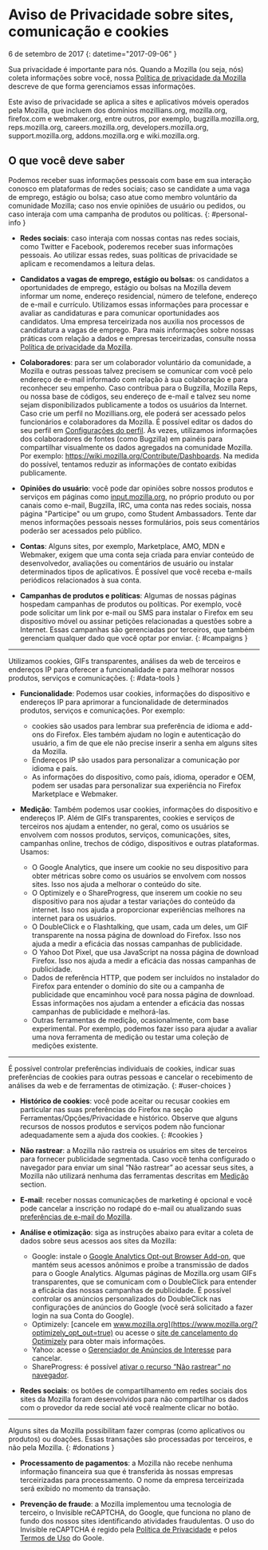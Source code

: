 # Aviso de Privacidade sobre sites, comunicação e cookies

6 de setembro de 2017
{: datetime="2017-09-06" }

Sua privacidade é importante para nós. Quando a Mozilla (ou seja, nós) coleta informações sobre você, nossa [Política de privacidade da Mozilla](https://www.mozilla.org/privacy/) descreve de que forma gerenciamos essas informações.

Este aviso de privacidade se aplica a sites e aplicativos móveis operados pela Mozilla, que incluem dos domínios mozillians.org, mozilla.org, firefox.com e webmaker.org, entre outros, por exemplo, bugzilla.mozilla.org, reps.mozilla.org, careers.mozilla.org, developers.mozilla.org, support.mozilla.org, addons.mozilla.org e wiki.mozilla.org.

## O que você deve saber

Podemos receber suas informações pessoais com base em sua interação conosco em plataformas de redes sociais; caso se candidate a uma vaga de emprego, estágio ou bolsa; caso atue como membro voluntário da comunidade Mozilla; caso nos envie opiniões de usuário ou pedidos, ou caso interaja com uma campanha de produtos ou políticas.
{: #personal-info }

* **Redes sociais**: caso interaja com nossas contas nas redes sociais, como Twitter e Facebook, poderemos receber suas informações pessoais. Ao utilizar essas redes, suas políticas de privacidade se aplicam e recomendamos a leitura delas.

* **Candidatos a vagas de emprego, estágio ou bolsas**: os candidatos a oportunidades de emprego, estágio ou bolsas na Mozilla devem informar um nome, endereço residencial, número de telefone, endereço de e-mail e currículo. Utilizamos essas informações para processar e avaliar as candidaturas e para comunicar oportunidades aos candidatos. Uma empresa terceirizada nos auxilia nos processos de candidatura a vagas de emprego. Para mais informações sobre nossas práticas com relação a dados e empresas terceirizadas, consulte nossa [Política de privacidade da Mozilla](https://www.mozilla.org/privacy/).

* **Colaboradores**: para ser um colaborador voluntário da comunidade, a Mozilla e outras pessoas talvez precisem se comunicar com você pelo endereço de e-mail informado com relação à sua colaboração e para reconhecer seu empenho. Caso contribua para o Bugzilla, Mozilla Reps, ou nossa base de códigos, seu endereço de e-mail e talvez seu nome sejam disponibilizados publicamente a todos os usuários da Internet. Caso crie um perfil no Mozillians.org, ele poderá ser acessado pelos funcionários e colaboradores da Mozilla. É possível editar os dados do seu perfil em [Configurações do perfil](https://mozillians.org/user/edit). Às vezes, utilizamos informações dos colaboradores de fontes (como Bugzilla) em painéis para compartilhar visualmente os dados agregados na comunidade Mozilla. Por exemplo: <https://wiki.mozilla.org/Contribute/Dashboards>. Na medida do possível, tentamos reduzir as informações de contato exibidas publicamente.

* **Opiniões do usuário**:  você pode dar opiniões sobre nossos produtos e serviços em páginas como [input.mozilla.org](https://input.mozilla.org/), no próprio produto ou por canais como e-mail, Bugzilla, IRC, uma conta nas redes sociais, nossa página "Participe" ou um grupo, como Student Ambassadors. Tente dar menos informações pessoais nesses formulários, pois seus comentários poderão ser acessados pelo público.

* **Contas**: Alguns sites, por exemplo, Marketplace, AMO, MDN e Webmaker, exigem que uma conta seja criada para enviar conteúdo de desenvolvedor, avaliações ou comentários de usuário ou instalar determinados tipos de aplicativos.  É possível que você receba e-mails periódicos relacionados à sua conta.

* **Campanhas de produtos e políticas**:  Algumas de nossas páginas hospedam campanhas de produtos ou políticas. Por exemplo, você pode solicitar um link por e-mail ou SMS para instalar o Firefox em seu dispositivo móvel ou assinar petições relacionadas a questões sobre a Internet. Essas campanhas são gerenciadas por terceiros, que também gerenciam qualquer dado que você optar por enviar.
{: #campaigns } 

---------------------------------------

Utilizamos cookies, GIFs transparentes, análises da web de terceiros e endereços IP para oferecer a funcionalidade e para melhorar nossos produtos, serviços e comunicações. 
{: #data-tools }

* **Funcionalidade**: Podemos usar cookies, informações do dispositivo e endereços IP para aprimorar a funcionalidade de determinados produtos, serviços e comunicações. Por exemplo:
    * cookies são usados para lembrar sua preferência de idioma e add-ons do Firefox. Eles também ajudam no login e autenticação do usuário, a fim de que ele não precise inserir a senha em alguns sites da Mozilla.  
    * Endereços IP são usados para personalizar a comunicação por idioma e país.  
    * As informações do dispositivo, como país, idioma, operador e OEM, podem ser usadas para personalizar sua experiência no Firefox Marketplace e Webmaker.

* **Medição**: Também podemos usar cookies, informações do dispositivo e endereços IP. Além de GIFs transparentes, cookies e serviços de terceiros nos ajudam a entender, no geral, como os usuários se envolvem com nossos produtos, serviços, comunicações, sites, campanhas online, trechos de código, dispositivos e outras plataformas. Usamos:
    * O Google Analytics, que insere um cookie no seu dispositivo para obter métricas sobre como os usuários se envolvem com nossos sites. Isso nos ajuda a melhorar o conteúdo do site.  
    * O Optimizely e o ShareProgress, que inserem um cookie no seu dispositivo para nos ajudar a testar variações do conteúdo da internet. Isso nos ajuda a proporcionar experiências melhores na internet para os usuários.
    * O DoubleClick e o Flashtalking, que usam, cada um deles, um GIF transparente na nossa página de download do Firefox. Isso nos ajuda a medir a eficácia das nossas campanhas de publicidade.
    * O Yahoo Dot Pixel, que usa JavaScript na nossa página de download Firefox. Isso nos ajuda a medir a eficácia das nossas campanhas de publicidade. 
    * Dados de referência HTTP, que podem ser incluídos no instalador do Firefox para entender o domínio do site ou a campanha de publicidade que encaminhou você para nossa página de download. Essas informações nos ajudam a entender a eficácia das nossas campanhas de publicidade e melhorá-las.
    * Outras ferramentas de medição, ocasionalmente, com base experimental. Por exemplo, podemos fazer isso para ajudar a avaliar uma nova ferramenta de medição ou testar uma coleção de medições existente.

---------------------------------------

É possível controlar preferências individuais de cookies, indicar suas preferências de cookies para outras pessoas e cancelar o recebimento de análises da web e de ferramentas de otimização. 
{: #user-choices }

* **Histórico de cookies**: você pode aceitar ou recusar cookies em particular nas suas preferências do Firefox na seção Ferramentas/Opções/Privacidade e histórico. Observe que alguns recursos de nossos produtos e serviços podem não funcionar adequadamente sem a ajuda dos cookies.
{: #cookies }

* **Não rastrear**: a Mozilla não rastreia os usuários em sites de terceiros para fornecer publicidade segmentada. Caso você tenha configurado o navegador para enviar um sinal “Não rastrear” ao acessar seus sites, a Mozilla não utilizará nenhuma das ferramentas descritas em [Medição](#data-tools) section.

* **E-mail**: receber nossas comunicações de marketing é opcional e você pode cancelar a inscrição no rodapé do e-mail ou atualizando suas [preferências de e-mail do Mozilla](https://www.mozilla.org/newsletter/recovery/).

* **Análise e otimização**: siga as instruções abaixo para evitar a coleta de dados sobre seus acessos aos sites da Mozilla:
    *  Google: instale o [Google Analytics Opt-out Browser Add-on](https://tools.google.com/dlpage/gaoptout), que mantém seus acessos anônimos e proíbe a transmissão de dados para o Google Analytics. Algumas páginas de Mozilla.org usam GIFs transparentes, que se comunicam com o DoubleClick para entender a eficácia das nossas campanhas de publicidade. É possível controlar os anúncios personalizados do DoubleClick nas configurações de anúncios do Google (você será solicitado a fazer login na sua Conta do Google).
    *  Optimizely: [cancele em www.mozilla.org](https://www.mozilla.org/?optimizely_opt_out=true) ou acesse o [site de cancelamento do Optimizely](https://www.optimizely.com/opt_out) para obter mais informações.
    *  Yahoo: acesse o [Gerenciador de Anúncios de Interesse](https://aim.yahoo.com/aim/us/en/optout/) para cancelar.
    *  ShareProgress: é possível [ativar o recurso “Não rastrear” no navegador](https://support.mozilla.org/kb/how-do-i-turn-do-not-track-feature).

* **Redes sociais**: os botões de compartilhamento em redes sociais dos sites da Mozilla foram desenvolvidos para não compartilhar os dados com o provedor da rede social até você realmente clicar no botão.

---------------------------------------

Alguns sites da Mozilla possibilitam fazer compras (como aplicativos ou produtos) ou doações. Essas transações são processadas por terceiros, e não pela Mozilla. 
{: #donations }

* **Processamento de pagamentos**:   a Mozilla não recebe nenhuma informação financeira sua que é transferida às nossas empresas terceirizadas para processamento. O nome da empresa terceirizada será exibido no momento da transação.

* **Prevenção de fraude**: a Mozilla implementou uma tecnologia de terceiro, o Invisible reCAPTCHA, do Google, que funciona no plano de fundo dos nossos sites identificando atividades fraudulentas. O uso do Invisible reCAPTCHA é regido pela [Política de Privacidade](https://www.google.com/intl/en/policies/privacy/) e pelos [Termos de Uso](https://www.google.com/intl/en/policies/terms/) do Goole.
